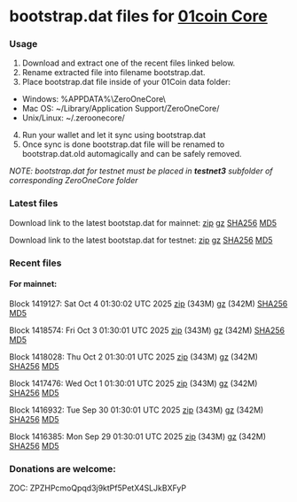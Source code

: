 # bootstrap.dat files for [01coin Core](https://01coin.io)

### Usage

1. Download and extract one of the recent files linked below.
2. Rename extracted file into filename bootstrap.dat.
3. Place bootstrap.dat file inside of your 01Coin data folder:
 - Windows: %APPDATA%\ZeroOneCore\
 - Mac OS: ~/Library/Application Support/ZeroOneCore/
 - Unix/Linux: ~/.zeroonecore/
4. Run your wallet and let it sync using bootstrap.dat
5. Once sync is done bootstrap.dat file will be renamed to bootstrap.dat.old automagically and can be safely removed.

_NOTE: bootstrap.dat for testnet must be placed in **testnet3** subfolder of corresponding ZeroOneCore folder_

### Latest files
Download link to the latest bootstap.dat for mainnet: [zip](https://files.01coin.io/mainnet/bootstrap.dat.zip) [gz](https://files.01coin.io/mainnet/bootstrap.dat.tar.gz) [SHA256](https://files.01coin.io/mainnet/sha256.txt) [MD5](https://files.01coin.io/mainnet/md5.txt)

Download link to the latest bootstap.dat for testnet: [zip](https://files.01coin.io/testnet/bootstrap.dat.zip) [gz](https://files.01coin.io/testnet/bootstrap.dat.tar.gz) [SHA256](https://files.01coin.io/testnet/sha256.txt) [MD5](https://files.01coin.io/testnet/md5.txt)

### Recent files

#### For mainnet:

Block 1419127: Sat Oct  4 01:30:02 UTC 2025 [zip](https://files.01coin.io/mainnet/2025-10-04/bootstrap.dat.zip) (343M) [gz](https://files.01coin.io/mainnet/2025-10-04/bootstrap.dat.tar.gz) (342M) [SHA256](https://files.01coin.io/mainnet/2025-10-04/sha256.txt) [MD5](https://files.01coin.io/mainnet/2025-10-04/md5.txt)

Block 1418574: Fri Oct  3 01:30:01 UTC 2025 [zip](https://files.01coin.io/mainnet/2025-10-03/bootstrap.dat.zip) (343M) [gz](https://files.01coin.io/mainnet/2025-10-03/bootstrap.dat.tar.gz) (342M) [SHA256](https://files.01coin.io/mainnet/2025-10-03/sha256.txt) [MD5](https://files.01coin.io/mainnet/2025-10-03/md5.txt)

Block 1418028: Thu Oct  2 01:30:01 UTC 2025 [zip](https://files.01coin.io/mainnet/2025-10-02/bootstrap.dat.zip) (343M) [gz](https://files.01coin.io/mainnet/2025-10-02/bootstrap.dat.tar.gz) (342M) [SHA256](https://files.01coin.io/mainnet/2025-10-02/sha256.txt) [MD5](https://files.01coin.io/mainnet/2025-10-02/md5.txt)

Block 1417476: Wed Oct  1 01:30:01 UTC 2025 [zip](https://files.01coin.io/mainnet/2025-10-01/bootstrap.dat.zip) (343M) [gz](https://files.01coin.io/mainnet/2025-10-01/bootstrap.dat.tar.gz) (342M) [SHA256](https://files.01coin.io/mainnet/2025-10-01/sha256.txt) [MD5](https://files.01coin.io/mainnet/2025-10-01/md5.txt)

Block 1416932: Tue Sep 30 01:30:01 UTC 2025 [zip](https://files.01coin.io/mainnet/2025-09-30/bootstrap.dat.zip) (343M) [gz](https://files.01coin.io/mainnet/2025-09-30/bootstrap.dat.tar.gz) (342M) [SHA256](https://files.01coin.io/mainnet/2025-09-30/sha256.txt) [MD5](https://files.01coin.io/mainnet/2025-09-30/md5.txt)

Block 1416385: Mon Sep 29 01:30:01 UTC 2025 [zip](https://files.01coin.io/mainnet/2025-09-29/bootstrap.dat.zip) (343M) [gz](https://files.01coin.io/mainnet/2025-09-29/bootstrap.dat.tar.gz) (342M) [SHA256](https://files.01coin.io/mainnet/2025-09-29/sha256.txt) [MD5](https://files.01coin.io/mainnet/2025-09-29/md5.txt)


### Donations are welcome:

ZOC: ZPZHPcmoQpqd3j9ktPf5PetX4SLJkBXFyP
